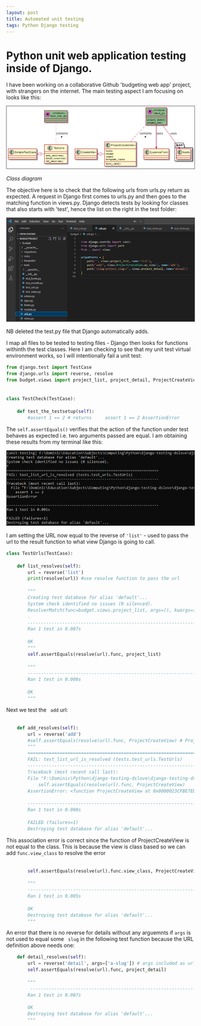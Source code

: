 ```yaml
---
layout: post
title: Automated unit testing
tags: Python Django testing
---
```


#  Python unit web application testing inside of Django. 

I have been working on a collaborative Github 'budgeting web app' project, with strangers on the internet. The main testing aspect I am focusing on looks like this:

<img src="/assets/images/testsclass.png" alt="cd">

_Class diagram_

The objective here is to check that the following urls from urls.py return as expected. A request in Django first comes to urls.py and then goes to the matching function in views.py. Django detects tests by looking for classes that also starts with 'test', hence the list on the right in the test folder:  


<style>
img {
  border: 1px solid #555;
}
</style>

<img src="/assets/images/unit_testing.png" alt="Award">

NB deleted the test.py file that Django automatically adds.

I map all files to be tested to testing files - Django then looks for functions withinth the test classes. Here I am checking to see that my unit test virtual environment works, so I will intentionally fail a unit test:



```py
from django.test import TestCase
from django.urls import reverse, resolve 
from budget.views import project_list, project_detail, ProjectCreateView


class TestCheck(TestCase):

    def test_the_testsetup(self):
        #assert 1 == 2 # returns     assert 1 == 2 AssertionError

```

The ```self.assertEquals()``` verifies that the action of the function under test behaves as expected i.e. two arguments passed are equal. I am obtaining these results from my terminal like this:

<img src="/assets/images/unit_testing_terminal.png" alt="Award">


I am setting the URL now equal to the reverse of ```'list'```  - used to pass the url to the result function to what view Django is going to call.

```py
class TestUrls(TestCase):

    def list_resolves(self):
        url = reverse('list')
        print(resolve(url)) #use resolve function to pass the url

        """
        Creating test database for alias 'default'...
        System check identified no issues (0 silenced).
        ResolverMatch(func=budget.views.project_list, args=(), kwargs={}, url_name=list, app_names=[], namespaces=[])
        .
        ----------------------------------------------------------------------
        Ran 1 test in 0.007s

        OK
        """
        self.assertEquals(resolve(url).func, project_list)

        """
        ----------------------------------------------------------------------
        Ran 1 test in 0.008s

        OK
        """
```

Next we test the ``` add```  url:

```py

    def add_resolves(self):
        url = reverse('add')
        #self.assertEquals(resolve(url).func, ProjectCreateView) # ProjectCreateView is a class based view so throws an error below
        """
        ======================================================================
        FAIL: test_list_url_is_resolved (tests.test_urls.TestUrls)
        ----------------------------------------------------------------------
        Traceback (most recent call last):
        File "F:\Dominic\Python\django-testing-dslove\django-testing-dslove\budgetproject\budget\tests\test_urls.py", line 48, in test_list_url_is_resolved
            self.assertEquals(resolve(url).func, ProjectCreateView)
        AssertionError: <function ProjectCreateView at 0x0000023CFBE7EDC8> != <class 'budget.views.ProjectCreateView'>

        ----------------------------------------------------------------------
        Ran 1 test in 0.008s

        FAILED (failures=1)
        Destroying test database for alias 'default'...
```

This association error is correct since the function of ProjectCreateView is not equal to the class. This is because the view is class based so we can add ```func.view_class``` to resolve the error

```py
        
        self.assertEquals(resolve(url).func.view_class, ProjectCreateView)
        
        """
        ----------------------------------------------------------------------
        Ran 1 test in 0.005s

        OK
        Destroying test database for alias 'default'...
        """
```

An error that there is no reverse for details without any arguemnts if ```args``` is not used to equal some ``` slug```  in the following test function because the URL definition above needs one:

```py
    def detail_resolves(self):
        url = reverse('detail', args=['a-slug']) # args included as url definition uses a slug
        self.assertEquals(resolve(url).func, project_detail) 
        
        """
         ----------------------------------------------------------------------
        Ran 1 test in 0.007s

        OK
        Destroying test database for alias 'default'...
        """
```
